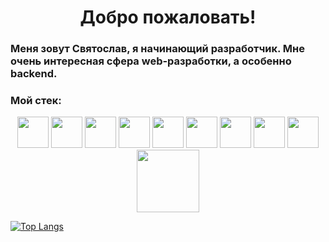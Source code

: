 <div id="header!" align="center"><h1>Добро пожаловать!</h1></></div>

<div id='main'>
  <h3> Меня зовут Святослав, я начинающий разработчик. Мне очень интересная сфера web-разработки, а особенно backend.</h2>
  <h3>Мой стек:</h3>
    <div id="stack" align="center">
     <img src="https://cdn.jsdelivr.net/gh/devicons/devicon/icons/python/python-original.svg" width=50 height=50 />
     <img src="https://cdn.jsdelivr.net/gh/devicons/devicon/icons/debian/debian-original.svg" width=50 height=50 />
     <img src="https://cdn.jsdelivr.net/gh/devicons/devicon/icons/ubuntu/ubuntu-plain.svg" width=50 height=50 />
     <img src="https://cdn.jsdelivr.net/gh/devicons/devicon/icons/fastapi/fastapi-original-wordmark.svg" width=50 height=50/>
     <img src="https://cdn.jsdelivr.net/gh/devicons/devicon/icons/django/django-plain.svg" width=50 height=50 /> 
     <img src="https://cdn.jsdelivr.net/gh/devicons/devicon/icons/postgresql/postgresql-original.svg" width=50 height=50 />
     <img src="https://cdn.jsdelivr.net/gh/devicons/devicon/icons/nginx/nginx-original.svg" width=50 height=50 />
     <img src="https://cdn.jsdelivr.net/gh/devicons/devicon/icons/docker/docker-original.svg" width=50 height=50 />
     <img src="https://cdn.jsdelivr.net/gh/devicons/devicon/icons/redis/redis-original-wordmark.svg" width=50 height=50 />               
    </div>
</div>          



<div id="footer" align="center">
  <img src="https://media.giphy.com/media/M9gbBd9nbDrOTu1Mqx/giphy.gif" width="100"/>
</div>          
                             
[![Top Langs](https://github-readme-stats.vercel.app/api/top-langs/?username=tawaluk)](https://github.com/anuraghazra/github-readme-stats)

